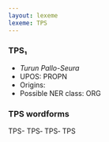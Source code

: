 ```yaml
---
layout: lexeme
lexeme: TPS
---
```


###  TPS₁

* _Turun Pallo-Seura_
* UPOS:  PROPN
* Origins: 
* Possible NER class:  ORG


### TPS wordforms

TPS-
TPS‐
TPS‑
TPS

